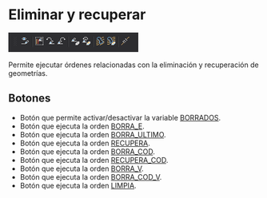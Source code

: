 # Eliminar y recuperar

![Barra de herramientas Eliminar y recuperar](../../../../.gitbook/assets/eliminaryrecuperar.png)

Permite ejecutar órdenes relacionadas con la eliminación y recuperación de geometrías.

## Botones

* Botón que permite activar/desactivar la variable [BORRADOS](../ventana-de-dibujo/variables/b/borrados.md).
* Botón que ejecuta la orden [BORRA\_E](../ventana-de-dibujo/ordenes/b/borra-e.md).
* Botón que ejecuta la orden [BORRA\_ULTIMO](../ventana-de-dibujo/ordenes/b/borra-ultimo.md).
* Botón que ejecuta la orden [RECUPERA](../ventana-de-dibujo/ordenes/r/recupera.md).
* Botón que ejecuta la orden [BORRA\_COD](../ventana-de-dibujo/ordenes/b/borra-cod.md).
* Botón que ejecuta la orden [RECUPERA\_COD](../ventana-de-dibujo/ordenes/r/recupera-cod.md).
* Botón que ejecuta la orden [BORRA\_V](../ventana-de-dibujo/ordenes/b/borra-v.md).
* Botón que ejecuta la orden [BORRA\_COD\_V](../ventana-de-dibujo/ordenes/b/borra-cod-v.md).
* Botón que ejecuta la orden [LIMPIA](../ventana-de-dibujo/ordenes/l/limpia.md).



